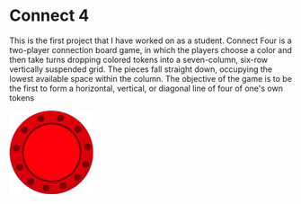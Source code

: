 # Connect 4
This is the first project that I have worked on as a student. Connect Four is a two-player connection board game, in which the players choose a color and then take turns dropping colored tokens into a seven-column, six-row vertically suspended grid. The pieces fall straight down, occupying the lowest available space within the column. The objective of the game is to be the first to form a horizontal, vertical, or diagonal line of four of one's own tokens

![alte text](https://github.com/Thanasis-Traitsis/Connect_4/blob/main/img/RP.png)
